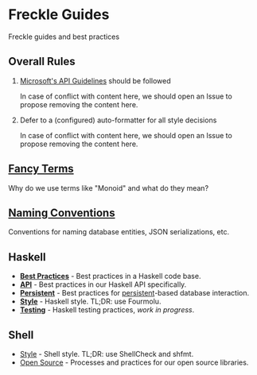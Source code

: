 # Freckle Guides

Freckle guides and best practices

## Overall Rules

1. [Microsoft's API Guidelines][ms-api-guides] should be followed

   In case of conflict with content here, we should open an Issue
   to propose removing the content here.

   [ms-api-guides]: https://github.com/microsoft/api-guidelines

2. Defer to a (configured) auto-formatter for all style decisions

   In case of conflict with content here, we should open an Issue
   to propose removing the content here.
   
## [Fancy Terms](./fancy-terms.md)

Why do we use terms like "Monoid" and what do they mean?

## [Naming Conventions](./naming-conventions.md)

Conventions for naming database entities, JSON serializations, etc.

## Haskell

- **[Best Practices](./haskell-best-practices.md)** - Best practices in a Haskell code base.
- **[API](./haskell-api.md)** - Best practices in our Haskell API specifically.
- **[Persistent](./haskell-persistent.md)** - Best practices for [persistent](https://hackage.haskell.org/package/persistent)-based database interaction.
- **[Style](./haskell-style.md)** - Haskell style. TL;DR: use Fourmolu.
- **[Testing](./haskell-testing.md)** - Haskell testing practices, _work in progress_.

## Shell

- [Style](./shell-style.md) - Shell style. TL;DR: use ShellCheck and shfmt.
- [Open Source](./open-source.md) - Processes and practices for our open source libraries.
